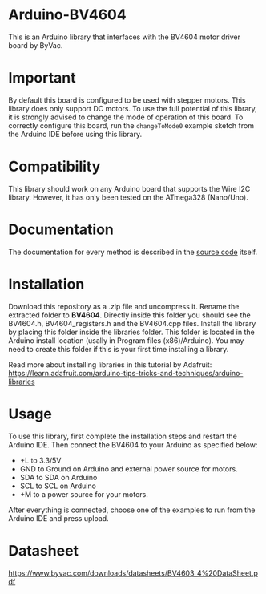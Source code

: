 # Arduino-BV4604
This is an Arduino library that interfaces with the BV4604 motor driver board by ByVac.

# Important
By default this board is configured to be used with stepper motors.
This library does only support DC motors. 
To use the full potential of this library,
it is strongly advised to change the mode of operation of this board. 
To correctly configure this board, run the `changeToMode0` example sketch from the Arduino IDE before using this library.

# Compatibility
This library should work on any Arduino board that supports the Wire I2C library. 
However, it has only been tested on the ATmega328 (Nano/Uno).

# Documentation
The documentation for every method is described in the [source code](BV4604.cpp) itself. 

# Installation
Download this repository as a .zip file and uncompress it. Rename the extracted folder to **BV4604**.
Directly inside this folder you should see the BV4604.h, BV4604_registers.h and the BV4604.cpp files. 
Install the library by placing this folder inside the libraries folder. 
This folder is located in the Arduino install location (usally in Program files (x86)/Arduino). 
You may need to create this folder if this is your first time installing a library.

Read more about installing libraries in this tutorial by Adafruit: https://learn.adafruit.com/arduino-tips-tricks-and-techniques/arduino-libraries

# Usage
To use this library, first complete the installation steps and restart the Arduino IDE.
Then connect the BV4604 to your Arduino as specified below:
* +L to 3.3/5V
* GND to Ground on Arduino and external power source for motors.
* SDA to SDA on Arduino
* SCL to SCL on Arduino
* +M to a power source for your motors.

After everything is connected, choose one of the examples to run from the Arduino IDE and press upload.

# Datasheet
https://www.byvac.com/downloads/datasheets/BV4603_4%20DataSheet.pdf
